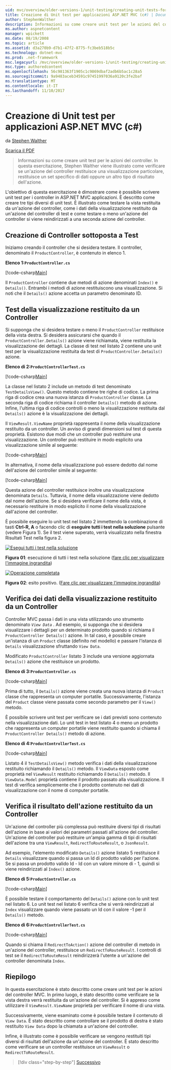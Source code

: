 ```yaml
---
uid: mvc/overview/older-versions-1/unit-testing/creating-unit-tests-for-asp-net-mvc-applications-cs
title: Creazione di Unit test per applicazioni ASP.NET MVC (c#) | Documenti Microsoft
author: StephenWalther
description: Informazioni su come creare unit test per le azioni del controller. In questa esercitazione, Stephen Walther viene illustrato come verificare se un'azione del controller restituisce un parti...
ms.author: aspnetcontent
manager: wpickett
ms.date: 08/19/2008
ms.topic: article
ms.assetid: d3a270b9-d7b1-47f2-8775-fc3beb518b5c
ms.technology: dotnet-mvc
ms.prod: .net-framework
msc.legacyurl: /mvc/overview/older-versions-1/unit-testing/creating-unit-tests-for-asp-net-mvc-applications-cs
msc.type: authoredcontent
ms.openlocfilehash: 56c981363f1905c1c9869dbaf2adb6b5ac1c28a5
ms.sourcegitcommit: 9a9483aceb34591c97451997036a9120c3fe2baf
ms.translationtype: MT
ms.contentlocale: it-IT
ms.lasthandoff: 11/10/2017
---
```

<a name="creating-unit-tests-for-aspnet-mvc-applications-c"></a>Creazione di Unit test per applicazioni ASP.NET MVC (c#)
====================
da [Stephen Walther](https://github.com/StephenWalther)

[Scarica il PDF](http://download.microsoft.com/download/8/4/8/84843d8d-1575-426c-bcb5-9d0c42e51416/ASPNET_MVC_Tutorial_07_CS.pdf)

> Informazioni su come creare unit test per le azioni del controller. In questa esercitazione, Stephen Walther viene illustrato come verificare se un'azione del controller restituisce una visualizzazione particolare, restituisce un set specifico di dati oppure un altro tipo di risultato dell'azione.


L'obiettivo di questa esercitazione è dimostrare come è possibile scrivere unit test per i controller in ASP.NET MVC applicazioni. È descritto come creare tre tipi diversi di unit test. È illustrato come testare la vista restituita da un'azione del controller, come i dati della visualizzazione restituito da un'azione del controller di test e come testare o meno un'azione del controller si viene reindirizzati a una seconda azione del controller.

## <a name="creating-the-controller-under-test"></a>Creazione di Controller sottoposta a Test

Iniziamo creando il controller che si desidera testare. Il controller, denominato il `ProductController`, è contenuto in elenco 1.

**Elenco 1:`ProductController.cs`**

[!code-csharp[Main](creating-unit-tests-for-asp-net-mvc-applications-cs/samples/sample1.cs)]

Il `ProductController` contiene due metodi di azione denominati `Index()` e `Details()`. Entrambi i metodi di azione restituiscono una visualizzazione. Si noti che il `Details()` azione accetta un parametro denominato ID.

## <a name="testing-the-view-returned-by-a-controller"></a>Test della visualizzazione restituito da un Controller

Si supponga che si desidera testare o meno il `ProductController` restituisce della vista destra. Si desidera assicurarsi che quando il `ProductController.Details()` azione viene richiamata, viene restituita la visualizzazione dei dettagli. La classe di test nel listato 2 contiene uno unit test per la visualizzazione restituita da test di `ProductController.Details()` azione.

**Elenco di 2:`ProductControllerTest.cs`**

[!code-csharp[Main](creating-unit-tests-for-asp-net-mvc-applications-cs/samples/sample2.cs)]

La classe nel listato 2 include un metodo di test denominato `TestDetailsView()`. Questo metodo contiene tre righe di codice. La prima riga di codice crea una nuova istanza di `ProductController` classe. La seconda riga di codice richiama il controller `Details()` metodo di azione. Infine, l'ultima riga di codice controlli o meno la visualizzazione restituita dal `Details()` azione è la visualizzazione dei dettagli.

Il `ViewResult.ViewName` proprietà rappresenta il nome della visualizzazione restituito da un controller. Un avviso di grandi dimensioni sul test di questa proprietà. Esistono due modi che un controller può restituire una visualizzazione. Un controller può restituire in modo esplicito una visualizzazione simile al seguente:

[!code-csharp[Main](creating-unit-tests-for-asp-net-mvc-applications-cs/samples/sample3.cs)]

In alternativa, il nome della visualizzazione può essere dedotto dal nome dell'azione del controller simile al seguente:

[!code-csharp[Main](creating-unit-tests-for-asp-net-mvc-applications-cs/samples/sample4.cs)]

Questa azione del controller restituisce inoltre una visualizzazione denominata `Details`. Tuttavia, il nome della visualizzazione viene dedotto dal nome dell'azione. Se si desidera verificare il nome della vista, è necessario restituire in modo esplicito il nome della visualizzazione dall'azione del controller.

È possibile eseguire lo unit test nel listato 2 immettendo la combinazione di tasti **Ctrl-R, A** o facendo clic di **eseguire tutti i test nella soluzione** pulsante (vedere Figura 1). Se il test viene superato, verrà visualizzato nella finestra Risultati Test nella figura 2.


[![Esegui tutti i test nella soluzione](creating-unit-tests-for-asp-net-mvc-applications-cs/_static/image2.png)](creating-unit-tests-for-asp-net-mvc-applications-cs/_static/image1.png)

**Figura 01**: esecuzione di tutti i test nella soluzione ([fare clic per visualizzare l'immagine ingrandita](creating-unit-tests-for-asp-net-mvc-applications-cs/_static/image3.png))


[![Operazione completata](creating-unit-tests-for-asp-net-mvc-applications-cs/_static/image5.png)](creating-unit-tests-for-asp-net-mvc-applications-cs/_static/image4.png)

**Figura 02**: esito positivo. ([Fare clic per visualizzare l'immagine ingrandita](creating-unit-tests-for-asp-net-mvc-applications-cs/_static/image6.png))


## <a name="testing-the-view-data-returned-by-a-controller"></a>Verifica dei dati della visualizzazione restituito da un Controller

Controller MVC passa i dati in una vista utilizzando uno strumento denominato  *`View Data`* . Ad esempio, si supponga che si desidera visualizzare i dettagli per un determinato prodotto quando si richiama il `ProductController Details()` azione. In tal caso, è possibile creare un'istanza di un `Product` classe (definito nel modello) e passare l'istanza di `Details` visualizzazione sfruttando `View Data`.

Modificato `ProductController` listato 3 include una versione aggiornata `Details()` azione che restituisce un prodotto.

**Elenco di 3:`ProductController.cs`**

[!code-csharp[Main](creating-unit-tests-for-asp-net-mvc-applications-cs/samples/sample5.cs)]

Prima di tutto, il `Details()` azione viene creata una nuova istanza di `Product` classe che rappresenta un computer portatile. Successivamente, l'istanza del `Product` classe viene passata come secondo parametro per il `View()` metodo.

È possibile scrivere unit test per verificare se i dati previsti sono contenuto nella visualizzazione dati. Lo unit test in test listato 4 o meno un prodotto che rappresenta un computer portatile viene restituito quando si chiama il `ProductController Details()` metodo di azione.

**Elenco di 4:`ProductControllerTest.cs`**

[!code-csharp[Main](creating-unit-tests-for-asp-net-mvc-applications-cs/samples/sample6.cs)]

Listato 4 il `TestDetailsView()` metodo verifica i dati della visualizzazione restituito richiamando il `Details()` metodo. Il `ViewData` esposto come proprietà nel `ViewResult` restituito richiamando il `Details()` metodo. Il `ViewData.Model` proprietà contiene il prodotto passato alla visualizzazione. Il test di verifica semplicemente che il prodotto contenuto nei dati di visualizzazione con il nome di computer portatile.

## <a name="testing-the-action-result-returned-by-a-controller"></a>Verifica il risultato dell'azione restituito da un Controller

Un'azione del controller più complessa può restituire diversi tipi di risultati dell'azione in base ai valori dei parametri passati all'azione del controller. Un'azione del controller può restituire un'ampia gamma di tipi di risultati dell'azione tra una `ViewResult`, `RedirectToRouteResult`, o `JsonResult`.

Ad esempio, l'elemento modificato `Details()` azione listato 5 restituisce il `Details` visualizzare quando si passa un Id di prodotto valido per l'azione. Se si passa un prodotto valido Id - Id con un valore minore di - 1, quindi si viene reindirizzati al `Index()` azione.

**Elenco di 5:`ProductController.cs`**

[!code-csharp[Main](creating-unit-tests-for-asp-net-mvc-applications-cs/samples/sample7.cs)]

È possibile testare il comportamento del `Details()` azione con lo unit test nel listato 6. Lo unit test nel listato 6 verifica che si verrà reindirizzati al `Index` visualizzare quando viene passato un Id con il valore -1 per il `Details()` metodo.

**Elenco di 6:`ProductControllerTest.cs`**

[!code-csharp[Main](creating-unit-tests-for-asp-net-mvc-applications-cs/samples/sample8.cs)]

Quando si chiama il `RedirectToAction()` azione del controller di metodo in un'azione del controller, restituisce un `RedirectToRouteResult`. I controlli di test se il `RedirectToRouteResult` reindirizzerà l'utente a un'azione del controller denominata `Index`.

## <a name="summary"></a>Riepilogo

In questa esercitazione è stato descritto come creare unit test per le azioni del controller MVC. In primo luogo, è stato descritto come verificare se la vista destra verrà restituita da un'azione del controller. Si è appreso come utilizzare il `ViewResult.ViewName` proprietà per verificare il nome di una vista.

Successivamente, viene esaminato come è possibile testare il contenuto di `View Data`. È stato descritto come controllare se il prodotto di destra è stato restituito `View Data` dopo la chiamata a un'azione del controller.

Infine, è illustrato come è possibile verificare se vengono restituiti tipi diversi di risultati dell'azione da un'azione del controller. È stato descritto come verificare se un controller restituisce un `ViewResult` o `RedirectToRouteResult`.

>[!div class="step-by-step"]
[Successivo](creating-unit-tests-for-asp-net-mvc-applications-vb.md)
